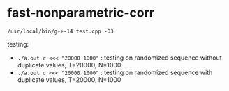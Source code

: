 # fast-nonparametric-corr
`/usr/local/bin/g++-14 test.cpp -O3`

testing:

- `./a.out r <<< "20000 1000"` : testing on randomized sequence without duplicate values, T=20000, N=1000
- `./a.out d <<< "20000 1000"` : testing on randomized sequence with duplicate values, T=20000, N=1000
